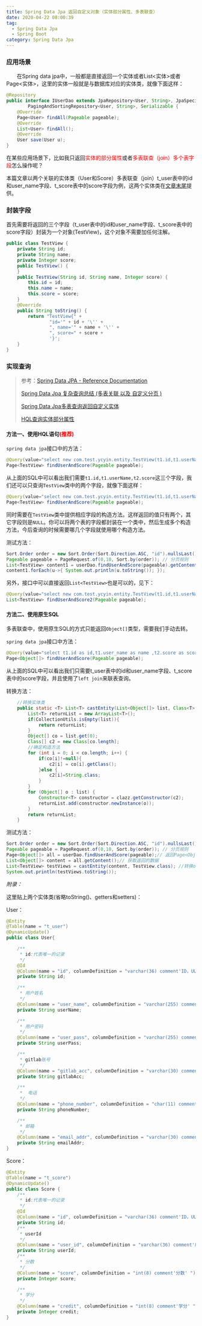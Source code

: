 ```yaml
---
title: Spring Data Jpa 返回自定义对象（实体部分属性、多表联查）
date: 2020-04-22 08:00:39
tag:
  - Spring Data Jpa
  - Spring Boot
category: Spring Data Jpa
---
```


### 应用场景

&emsp;&emsp;在Spring data jpa中，一般都是直接返回一个实体或者List<实体>或者Page<实体>，这里的实体一般就是与数据库对应的实体类，就像下面这样：

```java
@Repository
public interface IUserDao extends JpaRepository<User, String>, JpaSpecificationExecutor<User>,
        PagingAndSortingRepository<User, String>, Serializable {
    @Override
    Page<User> findAll(Pageable pageable);
    @Override
    List<User> findAll();
    @Override
    User save(User u);
}    
```

在某些应用场景下，比如我只返回<font color=red>实体的部分属性</font>或者<font color=red>多表联查（join）多个表字段</font>怎么操作呢？<!--more-->

本篇文章以两个关联的实体类（User和Score）多表联查（join）t_user表中的id和user_name字段、t_score表中的score字段为例，这两个实体类在<a href="#end">文章末尾</a>提供。

### 封装字段

首先需要将返回的三个字段（t_user表中的id和user_name字段、t_score表中的score字段）封装为一个对象(TestView)，这个对象不需要加任何注解。

```java
public class TestView {
    private String id;
    private String name;
    private Integer score;
    public TestView() {
    }
    public TestView(String id, String name, Integer score) {
        this.id = id;
        this.name = name;
        this.score = score;
    }
    @Override
    public String toString() {
        return "TestView{" +
                "id='" + id + '\'' +
                ", name='" + name + '\'' +
                ", score=" + score +
                '}';
    }
}
```

### 实现查询

> 参考：[Spring Data JPA - Reference Documentation]( https://docs.spring.io/spring-data/jpa/docs/2.2.6.RELEASE/reference/html/#repositories.custom-implementations )
>
> [Spring Data Jpa 复杂查询总结 (多表关联 以及 自定义分页 )]( https://blog.csdn.net/qq_36144258/article/details/80298354 )
>
> [Spring Data Jpa多表查询返回自定义实体]( https://blog.csdn.net/qq_36144258/article/details/80296512 )
>
> [HQL查询实体部分属性]( https://blog.csdn.net/qq_37844454/article/details/93539662 )

#### 方法一、使用HQL语句<font color=red>(推荐)</font>

`spring data jpa`接口中的方法：

```java
@Query(value="select new com.test.ycyin.entity.TestView(t1.id,t1.userName,t2.score)               from User t1 Left Join Score t2 on t1.id = t2.userId")
Page<TestView> findUserAndScore(Pageable pageable);
```

从上面的SQL中可以看出我们需要`t1.id,t1.userName,t2.score`这三个字段，我们还可以只查询`TestView`类中的两个字段，就像下面这样：

```java
@Query(value="select new com.test.ycyin.entity.TestView(t1.id,t1.userName) from User               t1 Left Join Score t2 on t1.id = t2.userId")
Page<TestView> findUserAndScore(Pageable pageable);
```

同时需要在`TestView`类中提供相应字段的构造方法。这样返回的值只有两个，其它字段则是`NULL`。你可以将两个表的字段都封装在一个类中，然后生成多个构造方法，今后查询的时候需要哪几个字段就使用哪个构造方法。

测试方法：

```java
Sort.Order order = new Sort.Order(Sort.Direction.ASC, "id").nullsLast();// 排序规则
Pageable pageable = PageRequest.of(0,10, Sort.by(order)); // 分页规则
List<TestView> content1 = userDao.findUserAndScore(pageable).getContent(); // 获取List
content1.forEach(u->{ System.out.println(u.toString()); }); 
```

另外，接口中可以直接返回`List<TestView>`也是可以的，见下：

```java
@Query(value="select new com.test.ycyin.entity.TestView(t1.id,t1.userName) from User               t1 Left Join Score t2 on t1.id = t2.userId")
List<TestView> findUserAndScore2(Pageable pageable);
```

#### 方法二、使用原生SQL

多表联查中，使用原生SQL的方式只能返回`Object[]`类型，需要我们手动去转。

`spring data jpa`接口中方法：

```java
@Query(value="select t1.id as id,t1.user_name as name ,t2.score as score from t_user                   t1 Left Join t_score t2 on t1.id = t2.user_id", nativeQuery = true)
Page<Object[]> findUserAndScore(Pageable pageable);
```

从上面的SQL中可以看出我们只需要t_user表中的id和user_name字段、t_score表中的score字段，并且使用了`left join`来联表查询。

转换方法：

```java
    //转换实体类
    public static <T> List<T> castEntity(List<Object[]> list, Class<T> clazz) throws Exception {
        List<T> returnList = new ArrayList<T>();
        if(CollectionUtils.isEmpty(list)){
            return returnList;
        }
        Object[] co = list.get(0);
        Class[] c2 = new Class[co.length];
        //确定构造方法
        for (int i = 0; i < co.length; i++) {
            if(co[i]!=null){
                c2[i] = co[i].getClass();
            }else {
                c2[i]=String.class;
            }
        }
        for (Object[] o : list) {
            Constructor<T> constructor = clazz.getConstructor(c2);
            returnList.add(constructor.newInstance(o));
        }
        return returnList;
    }
```

测试方法：

```java
Sort.Order order = new Sort.Order(Sort.Direction.ASC, "id").nullsLast();// 排序规则
Pageable pageable = PageRequest.of(0,10, Sort.by(order)); // 分页规则
Page<Object[]> all = userDao.findUserAndScore(pageable);// 返回Page<Object[]>
List<Object[]> content = all.getContent();// 获取返回的数据
List<TestView> testViews = castEntity(content, TestView.class); //转换objcet[] to TestView
System.out.println(testViews.toString());
```



<i id="end">附录：</i>

这里贴上两个实体类(省略toString()、getters和setters)：

User：

```java
@Entity
@Table(name = "t_user")
@DynamicUpdate()
public class User{

	/**
	 * id:代表唯一的记录
	 */
	@Id
	@Column(name = "id", columnDefinition = "varchar(36) comment'ID，UUID生成' ")
	private String id;

	/**
	 * 用户姓名
	 */
	@Column(name = "user_name", columnDefinition = "varchar(255) comment'用户姓名' ", nullable = false)
	private String userName;

	/**
	 * 用户密码
	 */
	@Column(name = "user_pass", columnDefinition = "varchar(255) comment'用户密码' ", nullable = false)
	private String userPass;

	/**
	 * gitlab账号
	 */
	@Column(name = "gitlab_acc", columnDefinition = "varchar(30) comment'gitlab账号' ")
	private String gitlabAcc;

	/**
	 *  电话
	 */
	@Column(name = "phone_number", columnDefinition = "char(11) comment'电话' ")
	private String phoneNumber;

	/**
	 * 邮箱
	 */
	@Column(name = "email_addr", columnDefinition = "varchar(30) comment'邮箱' ")
	private String emailAddr;
}
```

Score：

```java
@Entity
@Table(name = "t_score")
@DynamicUpdate()
public class Score {
    /**
     * id:代表唯一的记录
     */
    @Id
    @Column(name = "id", columnDefinition = "varchar(36) comment'ID，UUID生成' ")
    private String id;
    /**
     * userId
     */
    @Column(name = "user_id", columnDefinition = "varchar(36) comment'用户表ID' ")
    private String userId;
    /**
     * 分数
     */
    @Column(name = "score", columnDefinition = "int(8) comment'分数' ")
    private Integer score;

    /**
     * 学分
     */
    @Column(name = "credit", columnDefinition = "int(8) comment'学分' ")
    private Integer credit;
}
```


